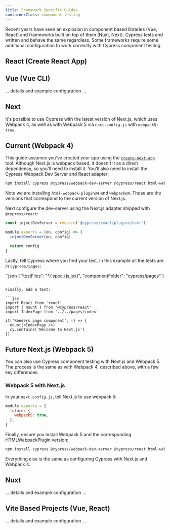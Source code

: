 ```yaml
---
title: Framework Specific Guides
containerClass: component-testing
---
```


Recent years have seen an explosion in component based libraries (Vue, React) and frameworks built on top of them (Nuxt, Next). Cypress tests and written and behave the same regardless. Some frameworks require some additional configuration to work correctly with Cypress component testing.

## React (Create React App)

## Vue (Vue CLI)

... details and example configuration ...

## Next

It's possible to use Cypress with the latest version of Next.js, which uses Webpack 4, as well as with Webpack 5 via `next.config.js` with `webpack5: true`.

## Current (Webpack 4)

This guide assumes you've created your app using the [`create-next-app`](https://nextjs.org/docs/api-reference/create-next-app) tool. Although Next.js is webpack based, it doesn't it as a direct dependency, so you'll need to install it. You'll also need to install the Cypress Webpack Dev Server and React adapter:

```sh
npm install cypress @cypress/webpack-dev-server @cypress/react html-webpack-plugin@4 webpack@4 webpack-dev-server@3 --dev
```

Note we are installing `html-webpack-plugin@4` and `webpack@4`. Those are the versions that correspond to the current version of Next.js.

Next configure the dev-server using the Next.js adapter shipped with `@cypress/react`:

```js
const injectDevServer = require('@cypress/react/plugins/next')

module.exports = (on, config) => {
  injectDevServer(on, config)

  return config
}
```

Lastly, tell Cypress where you find your test. In this example all the tests are in `cypress/pages`:

``json
{
"testFiles": "\*_/_.spec.{js,jsx}",
"componentFolder": "cypress/pages"
}

````

Finally, add a test:

```jsx
import React from 'react'
import { mount } from '@cypress/react'
import IndexPage from '../../pages/index'

it('Renders page component', () => {
  mount(<IndexPage />)
  cy.contains('Welcome to Next.js')
})
````

## Future Next.js (Webpack 5)

You can also use Cypress component testing with Next.js and Webpack 5. The process is the same as with Webpack 4, described above, with a few key differences.

### Webpack 5 with Next.js

In your `next.config.js`, tell Next.js to use webpack 5:

```js
module.exports = {
  future: {
    webpack5: true,
  },
}
```

Finally, ensure you install Webpack 5 and the corresponding HTMLWebpackPlugin version:

```sh
npm install cypress @cypress/webpack-dev-server @cypress/react html-webpack-plugin@5 webpack@5 webpack-dev-server@3 --dev
```

Everything else is the same as configuring Cypress with Next.js and Webpack 4.

## Nuxt

... details and example configuration ...

## Vite Based Projects (Vue, React)

... details and example configuration ...
